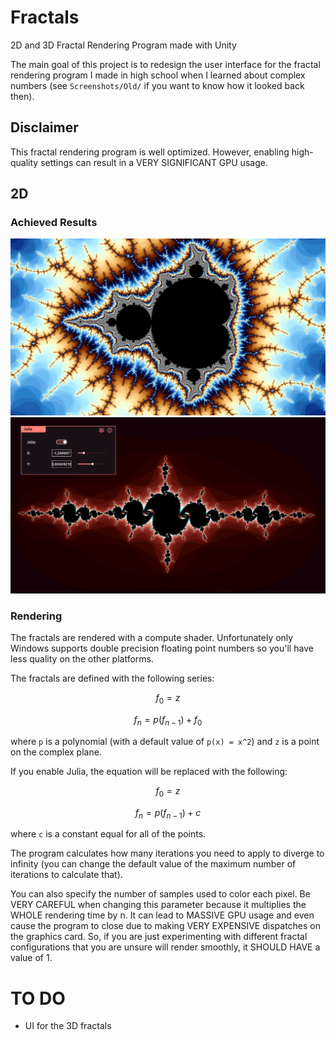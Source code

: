 # Fractals
2D and 3D Fractal Rendering Program made with Unity

The main goal of this project is to redesign the user interface for the fractal rendering program I made in high school when I learned about complex numbers (see `Screenshots/Old/` if you want to know how it looked back then).

## Disclaimer
This fractal rendering program is well optimized. However, enabling high-quality settings can result in a VERY SIGNIFICANT GPU usage.

## 2D
### Achieved Results
![Zoomed Mandelbrot](Screenshots/Remake/ZoomedMandelbrot.png)
![Julia](Screenshots/Remake/Julia.png)

### Rendering

The fractals are rendered with a compute shader. Unfortunately only Windows supports double precision floating point numbers so you'll have less quality on the other platforms.

The fractals are defined with the following series:

$$ f_0 = z $$

$$ f_n = p(f_{n-1}) + f_0 $$

where `p` is a polynomial (with a default value of `p(x) = x^2`) and `z` is a point on the complex plane.

If you enable Julia, the equation will be replaced with the following:

$$ f_0 = z $$

$$ f_n = p(f_{n-1}) + c $$

where `c` is a constant equal for all of the points.

The program calculates how many iterations you need to apply to diverge to infinity (you can change the default value of the maximum number of iterations to calculate that).

You can also specify the number of samples used to color each pixel. Be VERY CAREFUL when changing this parameter because it multiplies the WHOLE rendering time by n. It can lead to MASSIVE GPU usage and even cause the program to close due to making VERY EXPENSIVE dispatches on the graphics card. So, if you are just experimenting with different fractal configurations that you are unsure will render smoothly, it SHOULD HAVE a value of 1.

# TO DO
 - UI for the 3D fractals